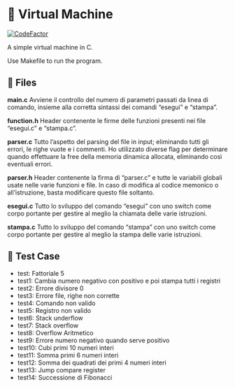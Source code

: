 # 💾 Virtual Machine

[![CodeFactor](https://www.codefactor.io/repository/github/teschiopol/virtual_machine/badge)](https://www.codefactor.io/repository/github/teschiopol/virtual_machine)

A simple virtual machine in C.

Use Makefile to run the program.

## 📂 Files

**main.c**
Avviene il controllo del numero di parametri passati da linea di comando, insieme alla corretta sintassi dei comandi “esegui” e “stampa”.

**function.h**
Header contenente le firme delle funzioni presenti nei file “esegui.c” e “stampa.c”.

**parser.c**
Tutto l’aspetto del parsing del file in input; eliminando tutti gli errori, le righe vuote e i commenti. Ho utilizzato diverse flag per determinare quando effettuare la free della memoria dinamica allocata, eliminando così eventuali errori.

**parser.h**
Header contenente la firma di “parser.c” e tutte le variabili globali usate nelle varie funzioni e file. In caso di modifica al codice memonico o all’istruzione, basta modificare questo file soltanto.

**esegui.c**
Tutto lo sviluppo del comando “esegui” con uno switch come corpo portante per gestire al meglio la chiamata delle varie istruzioni.

**stampa.c**
Tutto lo sviluppo del comando “stampa” con uno switch come corpo portante per gestire al meglio la stampa delle varie istruzioni.

## 📝 Test Case

- test: Fattoriale 5
- test1: Cambia numero negativo con positivo e poi stampa tutti i registri
- test2: Errore divisore 0
- test3: Errore file, righe non corrette
- test4: Comando non valido
- test5: Registro non valido
- test6: Stack underflow
- test7: Stack overflow
- test8: Overflow Aritmetico
- test9: Errore numero negativo quando serve positivo
- test10: Cubi primi 10 numeri interi
- test11: Somma primi 6 numeri interi
- test12: Somma dei quadrati dei primi 4 numeri interi
- test13: Jump compare register
- test14: Successione di Fibonacci
